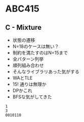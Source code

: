 # ABC415
## C - Mixture
- 状態の遷移
- N=18のケースは無い？
- 制約を満たすのはN=15まで
- 全パターン列挙
- 順列組み合わせ
- そんなライブラリあった気がする
- WAとTLE
- 15! 通りは無理か
- DPかこれ
- BFSな気がしてきた
```
1
3
0010110
```